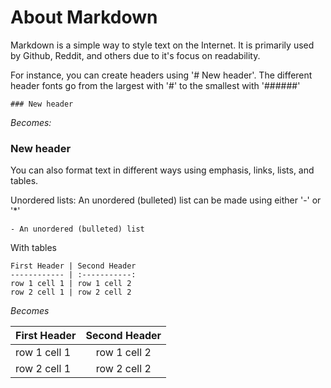 # About Markdown

Markdown is a simple way to style text on the Internet. It is primarily used by Github, Reddit, and others due to it's focus on readability.

For instance, you can create headers using '# New header'.
The different header fonts go from the largest with '#' to the smallest with '######'
```
### New header 
```
_Becomes:_
### New header 

You can also format text in different ways using emphasis, links, lists, and tables.

Unordered lists:
An unordered (bulleted) list can be made using either '-' or '*'
```
- An unordered (bulleted) list
```

With tables

```
First Header | Second Header
------------ | :-----------:
row 1 cell 1 | row 1 cell 2
row 2 cell 1 | row 2 cell 2
```

_Becomes_

First Header | Second Header
------------ | :-----------:
row 1 cell 1 | row 1 cell 2
row 2 cell 1 | row 2 cell 2


